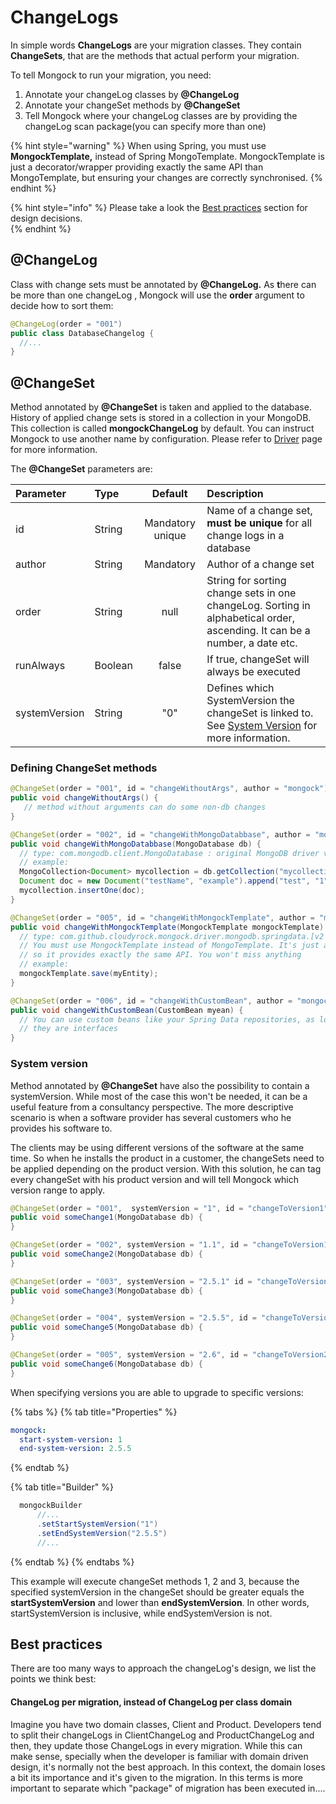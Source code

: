 # ChangeLogs

In simple words **ChangeLogs** are your migration classes. They contain **ChangeSets**, that are the methods that actual perform your migration. 

To tell Mongock to run your migration, you need:

1. Annotate your changeLog classes by **@ChangeLog**
2. Annotate your changeSet methods by **@ChangeSet**
3. Tell Mongock where your changeLog classes are by providing the changeLog scan package\(you can specify more than one\)

{% hint style="warning" %}
When using Spring, you must use **MongockTemplate,** instead of Spring MongoTemplate. MongockTemplate is just a decorator/wrapper providing exactly the same API than MongoTemplate, but ensuring your changes are correctly synchronised. 
{% endhint %}

{% hint style="info" %}
Please take a look the [Best practices]() section for design decisions.  
{% endhint %}

## @ChangeLog

Class with change sets must be annotated by **@ChangeLog.** As **t**here can be more than one changeLog , Mongock will use the **order** argument to decide how to sort them:

```java
@ChangeLog(order = "001")
public class DatabaseChangelog {
  //...
}
```

## @ChangeSet

Method annotated by **@ChangeSet** is taken and applied to the database. History of applied change sets is stored in a collection in your MongoDB.   
This collection is called **mongockChangeLog** by default. You can instruct Mongock to use another name by configuration. Please refer to [Driver](spring.md) page for more information.

The **@ChangeSet** parameters are:

| Parameter | Type | Default | Description |
| :--- | :--- | :---: | :--- |
| id | String | Mandatory unique | Name of a change set, **must be unique** for all change logs in a database |
| author | String | Mandatory | Author of a change set |
| order | String | null | String for sorting change sets in one changeLog. Sorting in alphabetical order, ascending. It can be a number, a date etc. |
| runAlways | Boolean | false | If true, changeSet will always be executed |
| systemVersion | String | "0" | Defines which SystemVersion the changeSet is linked to.  See [System Version]() for more information. |

### Defining ChangeSet methods

```java
@ChangeSet(order = "001", id = "changeWithoutArgs", author = "mongock")
public void changeWithoutArgs() {
   // method without arguments can do some non-db changes
}

@ChangeSet(order = "002", id = "changeWithMongoDatabbase", author = "mongock")
public void changeWithMongoDatabbase(MongoDatabase db) {
  // type: com.mongodb.client.MongoDatabase : original MongoDB driver v. 3.x, operations allowed by driver are possible
  // example: 
  MongoCollection<Document> mycollection = db.getCollection("mycollection");
  Document doc = new Document("testName", "example").append("test", "1");
  mycollection.insertOne(doc);
}

@ChangeSet(order = "005", id = "changeWithMongockTemplate", author = "mongock")
public void changeWithMongockTemplate(MongockTemplate mongockTemplate) {
  // type: com.github.cloudyrock.mongock.driver.mongodb.springdata.[v2 | v3].decorator.impl.MongockTemplate
  // You must use MongockTemplate instead of MongoTemplate. It's just a wrapper/decorator
  // so it provides exactly the same API. You won't miss anything
  // example:
  mongockTemplate.save(myEntity);
}

@ChangeSet(order = "006", id = "changeWithCustomBean", author = "mongock")
public void changeWithCustomBean(CustomBean myean) {
  // You can use custom beans like your Spring Data repositories, as long as 
  // they are interfaces
}
```

### System version

Method annotated by **@ChangeSet** have also the possibility to contain a systemVersion. While most of the case this won't be needed, it can be a useful feature from a consultancy perspective. The more descriptive scenario is when a software provider has several customers who he provides his software to. 

The clients may be using different versions of the software at the same time. So when he installs the product in a customer, the changeSets need to be applied depending on the product version. With this solution, he can tag every changeSet with his product version and will tell Mongock which version range to apply.

```java
@ChangeSet(order = "001",  systemVersion = "1", id = "changeToVersion1", author = "mongock")
public void someChange1(MongoDatabase db) {
}

@ChangeSet(order = "002", systemVersion = "1.1", id = "changeToVersion1.1", author = "mongock")
public void someChange2(MongoDatabase db) {
}

@ChangeSet(order = "003", systemVersion = "2.5.1" id = "changeToVersion2.5.1", author = "mongock")
public void someChange3(MongoDatabase db) {
}

@ChangeSet(order = "004", systemVersion = "2.5.5", id = "changeToVersion2.5.5", author = "mongock")
public void someChange5(MongoDatabase db) {
}

@ChangeSet(order = "005", systemVersion = "2.6", id = "changeToVersion2.6", author = "mongock")
public void someChange6(MongoDatabase db) {
}
```

When specifying versions you are able to upgrade to specific versions:

{% tabs %}
{% tab title="Properties" %}
```yaml
mongock:
  start-system-version: 1
  end-system-version: 2.5.5
```
{% endtab %}

{% tab title="Builder" %}
```java
  mongockBuilder
      //...
      .setStartSystemVersion("1")
      .setEndSystemVersion("2.5.5")
      //... 
```
{% endtab %}
{% endtabs %}

This example will execute changeSet methods 1, 2 and 3, because the specified systemVersion in the changeSet should be greater equals the **startSystemVersion** and lower than **endSystemVersion**. In other words, startSystemVersion is inclusive, while endSystemVersion is not.

## Best practices

There are too many ways to approach the changeLog's design, we list the points we think best:

#### ChangeLog per migration, instead of ChangeLog per class domain

Imagine you have two domain classes, Client and Product. Developers tend to split their changeLogs in ClientChangeLog and ProductChangeLog and then, they update those ChangeLogs in every migration. While this can make sense, specially when the developer is familiar with domain driven design, it's normally not the best approach. In this context, the domain loses a bit its importance and it's given to the migration. In this terms is more important to separate which "package" of migration has been executed in....

